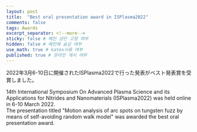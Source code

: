 ```yaml
---
layout: post
title:  "Best oral presentation award in ISPlasma2022"
comments: false
tags: Awards
excerpt_separator: <!--more-->
sticky: false # 메인 상단 고정 여부
hidden: false # 메인에 숨김 여부
use_math: true # katex사용 여부
published: true # 온라인 게시 여부
---
```


2022年3月6-10日に開催されたISPlasma2022で行った発表がベスト発表賞を受賞しました。<!--more-->

14th International Symposium On Advanced Plasma Science and its Applications for Nitrides and Nanomaterials (ISPlasma2022) was held online in 6-10 March 2022.  
The presentation titled "Motion analysis of arc spots on tungsten fuzz by means of self-avoiding random walk model" was awarded the best oral presentation award.  
<!-- ![certificate](){: height="640"} -->